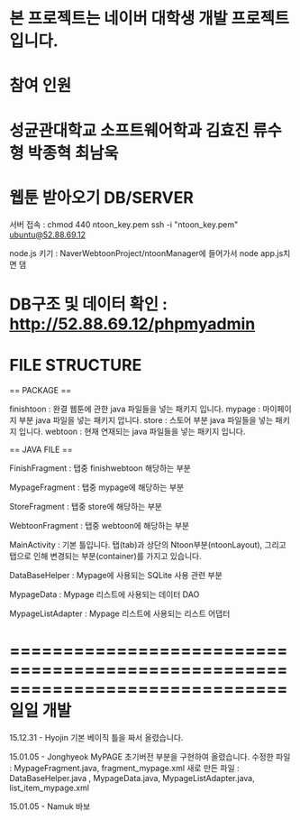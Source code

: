 본 프로젝트는 네이버 대학생 개발 프로젝트 입니다.
==============================================================================
참여 인원 
==============================================================================
성균관대학교 소프트웨어학과
김효진
류수형
박종혁
최남욱
==============================================================================
웹툰 받아오기 DB/SERVER
==============================================================================
서버 접속 : chmod 440 ntoon_key.pem
            ssh -i "ntoon_key.pem" ubuntu@52.88.69.12
            
node.js 키기 : NaverWebtoonProject/ntoonManager에 들어가서 node app.js치면 댐

DB구조 및 데이터 확인 : http://52.88.69.12/phpmyadmin
==============================================================================
FILE STRUCTURE 
==============================================================================
== PACKAGE ==

finishtoon : 완결 웹툰에 관한 java 파일들을 넣는 패키지 입니다.
mypage : 마이페이지 부분 java 파일을 넣는 패키지 압니다.
store : 스토어 부분 java 파일들을 넣는 패키지 입니다.
webtoon : 현재 연재되는 java 파일들을 넣는 패키지 입니다.


== JAVA FILE == 

FinishFragment : 탭중 finishwebtoon 해당하는 부분


MypageFragment : 탭중 mypage에 해당하는 부분


StoreFragment : 탭중 store에 해당하는 부분


WebtoonFragment : 탭중 webtoon에 해당하는 부분


MainActivity : 기본 틀입니다. 탭(tab)과 상단의 Ntoon부분(ntoonLayout), 그리고 탭으로 인해 변경되는 부분(container)를 가지고 있습니다.

DataBaseHelper : Mypage에 사용되는 SQLite 사용 관련 부분

MypageData : Mypage 리스트에 사용되는 데이터 DAO

MypageListAdapter : Mypage 리스트에 사용되는 리스트 어댑터 


==============================================================================
일일 개발
==============================================================================
15.12.31 - Hyojin
기본 베이직 틀을 짜서 올렸습니다.

15.01.05 - Jonghyeok
MyPAGE 초기버전 부분을 구현하여 올렸습니다.
수정한 파일 : MypageFragment.java, fragment_mypage.xml
새로 만든 파일 : DataBaseHelper.java , MypageData.java, MypageListAdapter.java, list_item_mypage.xml

15.01.05 - Namuk
바보
